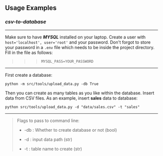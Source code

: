 ## Usage Examples

### ***csv-to-database***

___

Make sure to have ***MYSQL*** installed on your laptop. Create a user with 
`host='localhost', user='root'` and your password. Don't forgot to store your password in a `.env` file which needs to be inside the project directory. Fill in the file as follows:

>>> ```MYSQL_PASS=YOUR_PASSWORD```

___

First create a database:

```python -m src/tools/upload_data.py -db True```

Then you can create as many tables as you like within the database. Insert data from CSV files. As an example, insert **sales** data to database:

```python src/tools/upload_data.py -d "data/sales.csv" -t "sales" ```

___

> Flags to pass to command line:
>
> - -db : Whether to create database or not (bool)
>    
> - -d : input data path (str)
>    
> - -t : table name to create (str)
